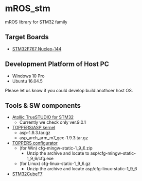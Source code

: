 # mROS_stm
mROS library for STM32 family

## Target Boards

- [STM32F767 Nucleo-144](https://www.st.com/content/st_com/ja/products/evaluation-tools/product-evaluation-tools/mcu-eval-tools/stm32-mcu-eval-tools/stm32-mcu-nucleo/nucleo-f767zi.html)

## Development Platform of Host PC

- Windows 10 Pro
- Ubuntu 16.04.5

Please let us know if you could develop build anothoer host OS.

## Tools & SW components

- [Atollic TrueSTUDIO for STM32](https://atollic.com/truestudio/)
  - Currently we check only ver.9.0.1
- [TOPPERS/ASP kernel](http://toppers.jp/asp-d-download.html)
  - asp-1.9.3.tar.gz
  - asp_arch_arm_m7_gcc-1.9.3.tar.gz
- [TOPPERS configurator](http://toppers.jp/cfg-download.html)
  - (for Win) cfg-mingw-static-1_9_6.zip
    - Unzip the archive and locate to asp/cfg-mingw-static-1_9_6/cfg.exe
  - (for Linux) cfg-linux-static-1_9_6.gz
    - Unzip the archive and locate asp/cfg-linux-static-1_9_6
- [STM32CubeF7](https://www.st.com/content/st_com/ja/products/embedded-software/mcus-embedded-software/stm32-embedded-software/stm32cube-mcu-packages/stm32cubef7.html)
